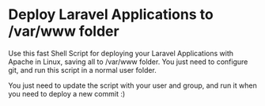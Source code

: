 # Deploy Laravel Applications to /var/www folder
Use this fast Shell Script for deploying your Laravel Applications with Apache in Linux, saving all to /var/www folder. You just need to configure git, and run this script in a normal user folder. 

You just need to update the script with your user and group, and run it when you need to deploy a new commit :)
